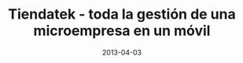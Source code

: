 ---
title: Tiendatek - toda la gestión de una microempresa en un móvil
date: 2013-04-03
external_link: https://www.youtube.com/watch?v=Ei0bw-BXcn4
thumbnail: /assets/press/20130403-ongawa.png
---